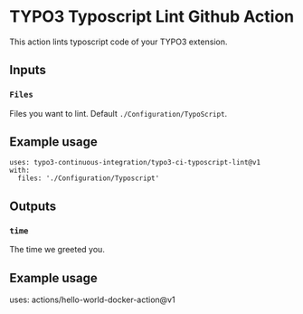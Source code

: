 # TYPO3 Typoscript Lint Github Action

This action lints typoscript code of your TYPO3 extension.

## Inputs

### `Files`

Files you want to lint. Default `./Configuration/TypoScript`.

## Example usage

```
uses: typo3-continuous-integration/typo3-ci-typoscript-lint@v1
with:
  files: './Configuration/Typoscript'
```


## Outputs

### `time`

The time we greeted you.

## Example usage

uses: actions/hello-world-docker-action@v1
